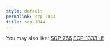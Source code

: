 ```yaml
---
style: default
permalink: scp-1044
title: scp-1044
---
```

You may also like:
[SCP-766](http://scp-wiki.net/scp-766)
[SCP-1333-J!](http://scp-wiki.net/scp-1333-j)